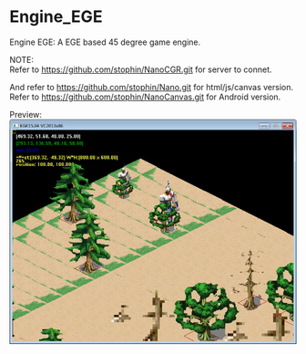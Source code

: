 # Engine_EGE
Engine EGE: A EGE based 45 degree game engine. 

NOTE:  
Refer to https://github.com/stophin/NanoCGR.git for server to connet.  

And refer to https://github.com/stophin/Nano.git for html/js/canvas version.  
Refer to https://github.com/stophin/NanoCanvas.git for Android version.  

Preview:  
![Alt text](https://github.com/stophin/Engine_EGE/blob/master/Engine_EGE/Preview.png)  

